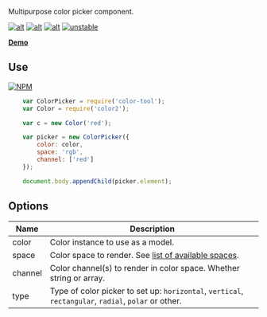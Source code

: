 Multipurpose color picker component.

[![alt](https://travis-ci.org/dfcreative/color-tool.svg?branch=master)](https://travis-ci.org/dfcreative/color-tool)
[![alt](https://codeclimate.com/github/dfcreative/color-tool/badges/gpa.svg)](https://codeclimate.com/github/dfcreative/color-tool)
[![alt](https://david-dm.org/dfcreative/color-tool.svg)](https://david-dm.org/dfcreative/color-tool)
[![unstable](http://badges.github.io/stability-badges/dist/unstable.svg)](http://github.com/badges/stability-badges)

**[Demo](https://dfcreative.github.io/color-tool)**

## Use

[![NPM](https://nodei.co/npm/color-tool.png?mini=true)](https://nodei.co/npm/color-tool/)

```js
	var ColorPicker = require('color-tool');
	var Color = require('color2');

	var c = new Color('red');

	var picker = new ColorPicker({
		color: color,
		space: 'rgb',
		channel: ['red']
	});

	document.body.appendChild(picker.element);
```

## Options

| Name | Description |
|---|---|
| color | Color instance to use as a model. |
| space | Color space to render. See [list of available spaces](http://github.com/dfcreative/color-space). |
| channel | Color channel(s) to render in color space. Whether string or array. |
| type | Type of color picker to set up: `horizontal`, `vertical`, `rectangular`, `radial`, `polar` or other. |